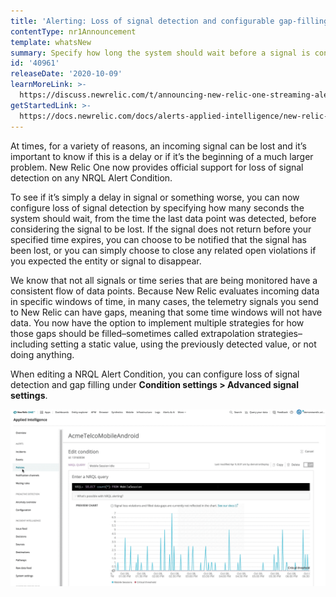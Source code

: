 ```yaml
---
title: 'Alerting: Loss of signal detection and configurable gap-filling strategies'
contentType: nr1Announcement
template: whatsNew
summary: Specify how long the system should wait before a signal is considered lost.
id: '40961'
releaseDate: '2020-10-09'
learnMoreLink: >-
  https://discuss.newrelic.com/t/announcing-new-relic-one-streaming-alerts-for-nrql-conditions/115361
getStartedLink: >-
  https://docs.newrelic.com/docs/alerts-applied-intelligence/new-relic-alerts/alerts-nerdgraph/nerdgraph-api-loss-signal-gap-filling
---
```


At times, for a variety of reasons, an incoming signal can be lost and it’s important to know if this is a delay or if it’s the beginning of a much larger problem. New Relic One now provides official support for loss of signal detection on any NRQL Alert Condition.

To see if it’s simply a delay in signal or something worse, you can now configure loss of signal detection by specifying how many seconds the system should wait, from the time the last data point was detected, before considering the signal to be lost. If the signal does not return before your specified time expires, you can choose to be notified that the signal has been lost, or you can simply choose to close any related open violations if you expected the entity or signal to disappear.

We know that not all signals or time series that are being monitored have a consistent flow of data points. Because New Relic evaluates incoming data in specific windows of time, in many cases, the telemetry signals you send to New Relic can have gaps, meaning that some time windows will not have data. You now have the option to implement multiple strategies for how those gaps should be filled–sometimes called extrapolation strategies–including setting a static value, using the previously detected value, or not doing anything.

When editing a NRQL Alert Condition, you can configure loss of signal detection and gap filling under **Condition settings > Advanced signal settings**.

![Animated gif showing condition settings.](./images/whats_up_signal_loss.gif "whats_up_signal_loss.gif")
